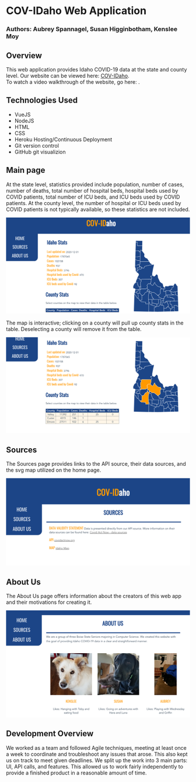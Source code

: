 # COV-IDaho Web Application
### Authors: Aubrey Spannagel, Susan Higginbotham, Kenslee Moy

## Overview
This web application provides Idaho COVID-19 data at the state and county level. Our website can be viewed here: [COV-IDaho](https://cov-idaho.herokuapp.com/). <br />
To watch a video walkthrough of the website, go here: [](). 

## Technologies Used
* VueJS
* NodeJS
* HTML
* CSS
* Heroku Hosting/Continuous Deployment
* Git version control
* GitHub git visualizion 

## Main page
At the state level, statistics provided include population, number of cases, number of deaths, total number of  hospital beds, hospital beds used by COVID patients, total number of ICU beds, and ICU beds used by COVID patients.  At the county level, the number of hospital or ICU beds used by COVID patients is not typically available, so these statistics are not included. 

<img src="assets/main-page.png" title="Main Page"/>

The map is interactive; clicking on a county will pull up county stats in the table. Deselecting a county will remove it from the table. 

<img src="assets/main-page-table.png" title="Table and interactive map" />

## Sources
The Sources page provides links to the API source, their data sources, and the svg map utilized on the home page.

<img src="assets/sources.png" title="Sources Page" />

## About Us
The About Us page offers information about the creators of this web app and their motivations for creating it. 

<img src="assets/about-us.png" title="About Us Page" />

## Development Overview
We worked as a team and followed Agile techniques, meeting at least once a week to coordinate and troubleshoot any issues that arose. This also kept us on track to meet given deadlines. We split up the work into 3 main parts: UI, API calls, and features. This allowed us to work fairly independently to provide a finished product in a reasonable amount of time.
